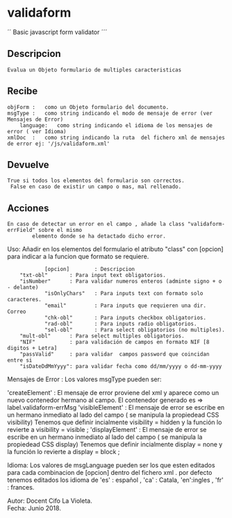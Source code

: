 # validaform
´´
Basic javascript form validator
´´´ 

## Descripcion	
	Evalua un Objeto formulario de multiples caracteristicas

## Recibe		
	objForm	:	como un Objeto formulario del documento. 
	msgType	:	como string indicando el modo de mensaje de error (ver Mensajes de Error)
        language:	como string indicando el idioma de los mensajes de error ( ver Idioma)
	xmlDoc	:	como string indicando la ruta  del fichero xml de mensajes de error ej: '/js/validaform.xml'

## Devuelve		
    True si todos los elementos del formulario son correctos.
     False en caso de existir un campo o mas, mal rellenado.
## Acciones  
	En caso de detectar un error en el campo , añade la class "validaform-errField" sobre el mismo
            elemento donde se ha detactado dicho error.
					 
Uso:		Añadir en los elementos del formulario el atributo "class" 	con [opcion] para indicar a la funcion que formato se  	requiere.
					
				[opcion]		: Descripcion
        "txt-obl"		: Para input text obligatorios.
        "isNumber"      : Para validar numeros enteros (adminte signo + o - delante)
				"isOnlyChars" 	: Para inputs text con formato solo caracteres.
				"email"			: Para inputs que requieren una dir. Correo
				"chk-obl"		: Para inputs checkbox obligatorios.
				"rad-obl"		: Para inputs radio obligatorios.
				"sel-obl"		: Para select obligatorios (no multiples).
        "mult-obl"		: Para select multiples obligatorios.
        "NIF"           : para validación de campos en formato NIF [8 digitos + Letra]
        "passValid"     : para validar  campos password que coincidan entre si
        "isDateDdMmYyyy": para validar fecha como dd/mm/yyyy o dd-mm-yyyy
				
Mensajes de Error : Los valores msgType pueden ser:
				
  'createElement' 	:	El mensaje de error proviene del xml y  aparece como un nuevo contenedor hermano al campo.
                      El contenedor generado es => label.validaform-errMsg
  'visibleElement'	:	El mensaje de error se escribe en un hermano inmediato al lado del campo ( se manipula la propiedead CSS visibility)
                      Tenemos que definir incialmente visibility = hidden y la función lo revierte a visibility = visible ;
  'displayElement'	:	El mensaje de error se escribe en un hermano inmediato al lado del campo ( se manipula la propiedead CSS display)
                      Tenemos que definir incialmente display = none y la función lo revierte a display = block ;
			
Idioma: Los valores de msgLanguage pueden ser los que esten editados para cada combinacion de 
				[opcion] dentro del fichero xml . por defecto tenemos editados los idioma de 
				'es' : español , 'ca' : Catala, 'en':ingles , 'fr' : frances. 

Autor:		Docent Cifo La Violeta.				
Fecha:		Junio 2018.
